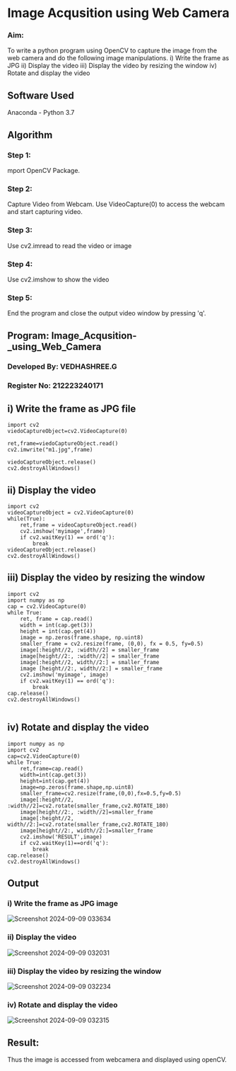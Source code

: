 # Image Acqusition using Web Camera
### Aim:
To write a python program using OpenCV to capture the image from the web camera and do the following image manipulations.
i) Write the frame as JPG 
ii) Display the video 
iii) Display the video by resizing the window
iv) Rotate and display the video

## Software Used
Anaconda - Python 3.7
## Algorithm
### Step 1:
mport OpenCV Package.

### Step 2:
Capture Video from Webcam. Use VideoCapture(0) to access the webcam and start capturing video.

### Step 3:
Use cv2.imread to read the video or image

### Step 4:
Use cv2.imshow to show the video

### Step 5:
End the program and close the output video window by pressing 'q'.

## Program: Image_Acqusition-_using_Web_Camera
### Developed By: VEDHASHREE.G
### Register No: 212223240171

## i) Write the frame as JPG file
```
import cv2
viedoCaptureObject=cv2.VideoCapture(0)

ret,frame=viedoCaptureObject.read()
cv2.imwrite("m1.jpg",frame)

viedoCaptureObject.release()
cv2.destroyAllWindows()
```
## ii) Display the video
```
import cv2
videoCaptureObject = cv2.VideoCapture(0)
while(True):
    ret,frame = videoCaptureObject.read()
    cv2.imshow('myimage',frame)
    if cv2.waitKey(1) == ord('q'):
        break
videoCaptureObject.release()
cv2.destroyAllWindows()
```




## iii) Display the video by resizing the window
```
import cv2
import numpy as np
cap = cv2.VideoCapture(0)
while True:
    ret, frame = cap.read() 
    width = int(cap.get(3))
    height = int(cap.get(4))
    image = np.zeros(frame.shape, np.uint8) 
    smaller_frame = cv2.resize(frame, (0,0), fx = 0.5, fy=0.5) 
    image[:height//2, :width//2] = smaller_frame
    image[height//2:, :width//2] = smaller_frame
    image[:height//2, width//2:] = smaller_frame 
    image [height//2:, width//2:] = smaller_frame
    cv2.imshow('myimage', image)
    if cv2.waitKey(1) == ord('q'):
        break
cap.release()
cv2.destroyAllWindows()


```


## iv) Rotate and display the video
```
import numpy as np
import cv2
cap=cv2.VideoCapture(0)
while True:
    ret,frame=cap.read()
    width=int(cap.get(3))
    height=int(cap.get(4))
    image=np.zeros(frame.shape,np.uint8)
    smaller_frame=cv2.resize(frame,(0,0),fx=0.5,fy=0.5)
    image[:height//2, :width//2]=cv2.rotate(smaller_frame,cv2.ROTATE_180)
    image[height//2:, :width//2]=smaller_frame
    image[:height//2, width//2:]=cv2.rotate(smaller_frame,cv2.ROTATE_180)
    image[height//2:, width//2:]=smaller_frame
    cv2.imshow('RESULT',image)
    if cv2.waitKey(1)==ord('q'):
        break
cap.release()
cv2.destroyAllWindows()
```
## Output

### i) Write the frame as JPG image

![Screenshot 2024-09-09 033634](https://github.com/user-attachments/assets/43c1245b-7400-4385-8e55-74a1d2cd4b47)




### ii) Display the video

![Screenshot 2024-09-09 032031](https://github.com/user-attachments/assets/746c5a18-f1bb-4b33-adb6-c7d464e0a423)





### iii) Display the video by resizing the window

![Screenshot 2024-09-09 032234](https://github.com/user-attachments/assets/a7410b9b-c69e-4058-a6d9-d62431a604ea)




### iv) Rotate and display the video
![Screenshot 2024-09-09 032315](https://github.com/user-attachments/assets/8c83a3ff-1676-4e4f-9d0a-d397aa7d5b1b)


## Result:
Thus the image is accessed from webcamera and displayed using openCV.
